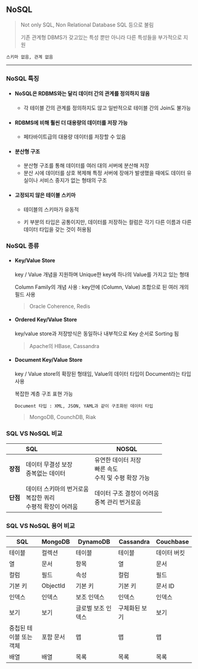 ## NoSQL

> Not only SQL, Non Relational Database SQL 등으로 불림
>
> 기존 관계형 DBMS가 갖고있는 특성 뿐만 아니라 다른 특성들을 부가적으로 지원

`스키마 없음, 관계 없음`

------

### NoSQL 특징

- #### NoSQL은 RDBMS와는 달리 데이터 간의 관계를 정의하지 않음

  - 각 테이블 간의 관계를 정의하지도 않고 일반적으로 테이블 간의 Join도 불가능

- #### RDBMS에 비해 훨씬 더 대용량의 데이터를 저장 가능

  - 페타바이트급의 대용량 데이터를 저장할 수 있음

- #### 분산형 구조

  - 분산형 구조를 통해 데이터를 여러 대의 서버에 분산해 저장
  - 분산 시에 데이터를 상호 복제해 특정 서버에 장애가 발생했을 때에도 데이터 유실이나 서비스 중지가 없는 형태의 구조

- #### 고정되지 않은 테이블 스키마

  - 테이블의 스키마가 유동적

  -  키 부분의 타입은 공통이지만, 데이터를 저장하는 컬럼은 각기 다른 이름과 다른 데이터 타입을 갖는 것이 허용됨



### NoSQL 종류

- #### Key/Value Store

  key / Value 개념을 지원하며 Unique한 key에 하나의 Value를 가지고 있는 형태

  Column Family의 개념 사용 : key안에 (Column, Value) 조합으로 된 여러 개의 필드 사용

  > Oracle Coherence, Redis

- #### Ordered Key/Value Store

  key/value store과 저장방식은 동일하나 내부적으로 Key 순서로 Sorting 됨

  > Apache의 HBase, Cassandra

- #### Document Key/Value Store

  key / Value store의 확장된 형태임, Value의 데이터 타입이 Document라는 타입 사용

  복잡한 계층 구조 표현 가능

  `Document 타입 : XML, JSON, YAML과 같이 구조화된 데이터 타입`

  > MongoDB, CounchDB, Riak



### SQL VS NoSQL 비교

|          | SQL                                                          | NOSQL                                                       |
| :------: | :----------------------------------------------------------- | ----------------------------------------------------------- |
| **장점** | 데이터 무결성 보장</br>중복없는 데이터                       | 유연한 데이터 저장</br>빠른 속도</br>수직 및 수평 확장 가능 |
| **단점** | 데이터 스키마의 번거로움</br>복잡한 쿼리</br>수평적 확장이 어려움 | 데이터 구조 결정이 어려움</br>중복 관리 번거로움            |



### SQL VS NoSQL 용어 비교

| **SQL**                 | **MongoDB** | **DynamoDB**       | **Cassandra** | **Couchbase** |
| ----------------------- | ----------- | ------------------ | ------------- | ------------- |
| 테이블                  | 컬렉션      | 테이블             | 테이블        | 데이터 버킷   |
| 열                      | 문서        | 항목               | 열            | 문서          |
| 컬럼                    | 필드        | 속성               | 컬럼          | 필드          |
| 기본 키                 | ObjectId    | 기본 키            | 기본 키       | 문서 ID       |
| 인덱스                  | 인덱스      | 보조 인덱스        | 인덱스        | 인덱스        |
| 보기                    | 보기        | 글로벌 보조 인덱스 | 구체화된 보기 | 보기          |
| 중첩된 테이블 또는 객체 | 포함 문서   | 맵                 | 맵            | 맵            |
| 배열                    | 배열        | 목록               | 목록          | 목록          |





